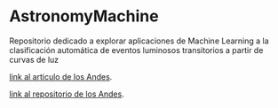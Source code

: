 # AstronomyMachine

Repositorio dedicado a explorar aplicaciones de Machine Learning a la 
clasificación automática de eventos luminosos transitorios a partir de curvas
de luz


[link al articulo de los Andes](https://arxiv.org/pdf/2006.13163.pdf).  

[link al repositorio de los Andes](https://github.com/MachineLearningUniandes/MANTRA).  



